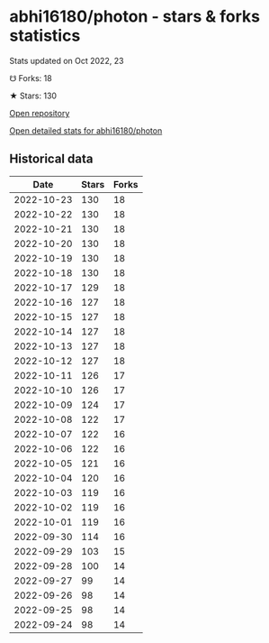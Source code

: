 # abhi16180/photon - stars & forks statistics

Stats updated on Oct 2022, 23

☋ Forks: 18

★ Stars: 130

[Open repository](https://github.com/abhi16180/photon)

[Open detailed stats for abhi16180/photon](https://reviewgithub.com/rep/abhi16180/photon)

## Historical data
| Date | Stars | Forks |
|------|-------|-------|
| 2022-10-23 | 130 | 18 | 
| 2022-10-22 | 130 | 18 | 
| 2022-10-21 | 130 | 18 | 
| 2022-10-20 | 130 | 18 | 
| 2022-10-19 | 130 | 18 | 
| 2022-10-18 | 130 | 18 | 
| 2022-10-17 | 129 | 18 | 
| 2022-10-16 | 127 | 18 | 
| 2022-10-15 | 127 | 18 | 
| 2022-10-14 | 127 | 18 | 
| 2022-10-13 | 127 | 18 | 
| 2022-10-12 | 127 | 18 | 
| 2022-10-11 | 126 | 17 | 
| 2022-10-10 | 126 | 17 | 
| 2022-10-09 | 124 | 17 | 
| 2022-10-08 | 122 | 17 | 
| 2022-10-07 | 122 | 16 | 
| 2022-10-06 | 122 | 16 | 
| 2022-10-05 | 121 | 16 | 
| 2022-10-04 | 120 | 16 | 
| 2022-10-03 | 119 | 16 | 
| 2022-10-02 | 119 | 16 | 
| 2022-10-01 | 119 | 16 | 
| 2022-09-30 | 114 | 16 | 
| 2022-09-29 | 103 | 15 | 
| 2022-09-28 | 100 | 14 | 
| 2022-09-27 | 99 | 14 | 
| 2022-09-26 | 98 | 14 | 
| 2022-09-25 | 98 | 14 | 
| 2022-09-24 | 98 | 14 | 

